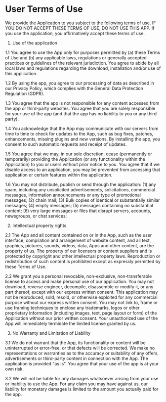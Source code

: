 # User Terms of Use

We provide the Application to you subject to the following terms of use. IF YOU DO NOT ACCEPT THESE TERMS OF USE, DO NOT USE THIS APP. If you use the application, you affirmatively accept these terms of use.

1. Use of the application

1.1 You agree to use the App only for purposes permitted by (a) these Terms of Use and (b) any applicable laws, regulations or generally accepted practices or guidelines of the relevant jurisdiction. You agree to abide by all local laws and regulations regarding the download, installation and/or use of this application.

1.2 By using the app, you agree to our processing of data as described in our Privacy Policy, which complies with the General Data Protection Regulation (GDPR).

1.3 You agree that the app is not responsible for any content accessed from the app or third-party websites. You agree that you are solely responsible for your use of the app (and that the app has no liability to you or any third party).

1.4 You acknowledge that the App may communicate with our servers from time to time to check for updates to the App, such as bug fixes, patches, enhancements, missing plugins and new versions. By installing the app, you consent to such automatic requests and receipt of updates.

1.5 You agree that we may, in our sole discretion, cease (permanently or temporarily) providing the Application (or any functionality within the Application) to you or users without prior notice to you. You agree that if we disable access to an application, you may be prevented from accessing that application or certain features within the application.

1.6 You may not distribute, publish or send through the application: (1) any spam, including any unsolicited advertisements, solicitations, commercial messages, information announcements or any type of promotional messages; (2) chain mail; (3) Bulk copies of identical or substantially similar messages; (4) empty messages; (5) messages containing no substantial content; (6) very large messages or files that disrupt servers, accounts, newsgroups, or chat services;

2. Intellectual property rights

2.1 The App and all content contained on or in the App, such as the user interface, compilation and arrangement of website content, and all text, graphics, pictures, sounds, videos, data, Apps and other content, are the property of us, The property of our licensors or content suppliers and is protected by copyright and other intellectual property laws. Reproduction or redistribution of such content is prohibited except as expressly permitted by these Terms of Use.

2.2 We grant you a personal revocable, non-exclusive, non-transferable license to access and make personal use of our application. You may not download, reverse engineer, decompile, disassemble or modify it, or any part thereof, except with our express written consent. This application may not be reproduced, sold, resold, or otherwise exploited for any commercial purpose without our express written consent. You may not link to, frame or use framing techniques to enclose any trademarks, logos or other proprietary information (including images, text, page layout or form) of the Application without our prior written consent. Your unauthorized use of the App will immediately terminate the limited license granted by us.

3. No Warranty and Limitation of Liability

3.1 We do not warrant that the App, its functionality or content will be uninterrupted or error-free, or that defects will be corrected. We make no representations or warranties as to the accuracy or suitability of any offers, advertisements or third-party content in connection with the App. The application is provided "as is". You agree that your use of the app is at your own risk.

3.2 We will not be liable for any damages whatsoever arising from your use or inability to use the App. For any claim you may have against us, our liability for monetary damages is limited to the amount you actually paid for the app.
